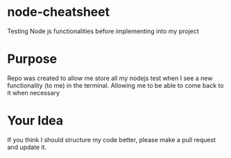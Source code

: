 # node-cheatsheet
Testing Node js functionalities before implementing into my project

# Purpose
Repo was created to allow me store all my nodejs test when I see a new functionality (to me) in the terminal. Allowing me to be able to come back to it when necessary

# Your Idea
If you think I should structure my code better, please make a pull request and update it.
